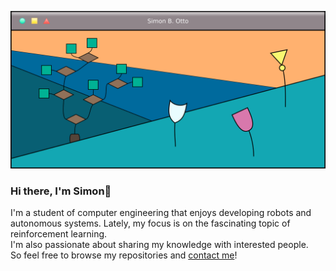 ![Computer window showing landscape with hills.](images/computer_window_hills.png "Computer window showing landscape with hills.")

### Hi there, I'm Simon👋

I'm a student of computer engineering that enjoys developing robots and autonomous systems. Lately, my focus is on the
fascinating topic of reinforcement learning.   
I'm also passionate about sharing my knowledge with interested people.  
So feel free to browse my repositories and [contact me](mailto:simon.otto@stud.uni-heidelberg.de)!

<!--
**5i0770/5i0770** is a ✨ _special_ ✨ repository because its `README.md` (this file) appears on your GitHub profile.

Here are some ideas to get you started:

- 🔭 I’m currently working on ...
- 🌱 I’m currently learning ...
- 👯 I’m looking to collaborate on ...
- 🤔 I’m looking for help with ...
- 💬 Ask me about ...
- 📫 How to reach me: ...
- 😄 Pronouns: ...
- ⚡ Fun fact: ...
-->
